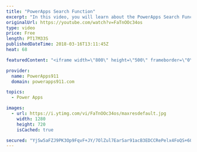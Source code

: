 ```yaml
---
title: "PowerApps Search Function"
excerpt: "In this video, you will learn about the PowerApps Search Function. We will cover how to build your own search box, why you get that blue CIRCLE (Delegation), SharePoint Look-Up Columns, and other things you need to know to keep building awesome apps.  PowerApps Delegation Overview https://docs.microsoft.com/en-us/powerapps/delegation-overview"
originalUrl: https://youtube.com/watch?v=FaTnOOc34os
type: video
price: Free
length: PT17M33S
publishedDateTime: 2018-03-16T13:11:45Z
heat: 68

featuredContent: "<iframe width=\"800\" height=\"500\" frameborder=\"0\" src=\"https://www.youtube.com/embed/FaTnOOc34os\" allow=\"accelerometer; autoplay; encrypted-media; gyroscope; picture-in-picture\" allowfullscreen></iframe>"

provider:
  name: PowerApps911
  domain: powerapps911.com

topics:
  - Power Apps

images:
  - url: https://i.ytimg.com/vi/FaTnOOc34os/maxresdefault.jpg
    width: 1280
    height: 720
    isCached: true

secured: "YjSw5aFZJ9PK3Op9FqvF+JY/7OlZul7EarSar91acB3EDCCRePelx4FoQS+6067kEBvtsmO+AdLBt65uK+tzYmJTMD+sFdds3bzZp8kG3lRObwE90rnrrY6ZLnmuX+R6c2zxzNDtMgzHOoRYeHHor+3rFetND7JtEbGHoxPFhJJPWe/lYXR2sj5UcBOTDf7Xa8XZwteCcJ4vmpxhLl4ojf7c8q1kSJT9jp1/LTD9F+ZWqMKpPnvEGojaqdzpU5FuH2bz/bh7kTBzNt11ZI6U6/EG0CkslKD1XPOY6ikYCsTa7/kLJju+kxMyxPmFaUSzL0FZR/0WcqLQ1oStrxVC5ab5eT2HALVmpnbKFmdwuN8FhNNqtmRXSuj9DseNb/ZbHpIM+4zaqsEv3+kvcbYPZiQytYjAGxw3Niarf1W+pIM=;0fZyzpH97K2XQNaivJA6rQ=="
---
```


